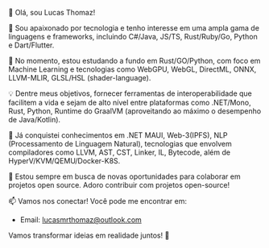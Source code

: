 👋 Olá, sou Lucas Thomaz!

👀 Sou apaixonado por tecnologia e tenho interesse em uma ampla gama de linguagens e frameworks, incluindo C#/Java, JS/TS, Rust/Ruby/Go, Python e Dart/Flutter.

🌱 No momento, estou estudando a fundo em Rust/GO/Python, com foco em Machine Learning e tecnologias como WebGPU, WebGL, DirectML, ONNX, LLVM-MLIR, GLSL/HSL (shader-language).

💡 Dentre meus objetivos, fornecer ferramentas de interoperabilidade que facilitem a vida e sejam de alto nível entre plataformas como .NET/Mono, Rust, Python, Runtime do GraalVM (aproveitando ao máximo o desempenho de Java/Kotlin).

🚀 Já conquistei conhecimentos em .NET MAUI, Web-3(IPFS), NLP (Processamento de Linguagem Natural), tecnologias que envolvem compiladores como LLVM, AST, CST, Linker, IL, Bytecode, além de HyperV/KVM/QEMU/Docker-K8S.

💞️ Estou sempre em busca de novas oportunidades para colaborar em projetos open source. Adoro contribuir com projetos open-source!

📫 Vamos nos conectar! Você pode me encontrar em:
- Email: lucasmrthomaz@outlook.com

Vamos transformar ideias em realidade juntos! 🚀

<!---
lucasmrthomaz/lucasmrthomaz is a ✨ special ✨ repository because its `README.md` (this file) appears on your GitHub profile.
You can click the Preview link to take a look at your changes.
--->
